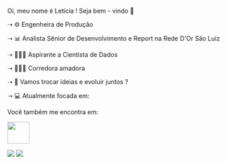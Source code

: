 Oi, meu nome é Letícia ! Seja bem - vindo 👋

<!--Atualmente -->

<p>➝ ⚙️ Engenheira de Produção<p>
<p>➝ 📊 Analista Sênior de Desenvolvimento e Report na Rede D'Or São Luiz<p>
<p>➝ 👩🏽‍🔬 Aspirante a Cientista de Dados<p>
<p>➝ 🏃🏽‍♀️ Corredora amadora<p>
<p>➝ 💬 Vamos trocar ideias e evoluir juntos ?<p>
<p>➝ 💻 Atualmente focada em: <p>
  
  Você também me encontra em:
  
  <img width='50' height='50' src="https://cdn.jsdelivr.net/gh/devicons/devicon/icons/python/python-original-wordmark.svg" />
          
  
 <a href="https://www.linkedin.com/in/let%C3%ADciaandrade/"><img src="https://img.shields.io/badge/LinkedIn-0077B5?style=for-the-badge&logo=linkedin&logoColor=white"></a>
<a href="[https://img.shields.io/badge/Microsoft_Outlook-0078D4?style=for-the-badge&logo=microsoft-outlook&logoColor=white](https://is.gd/uXsVRF)"><img src="https://img.shields.io/badge/Microsoft_Outlook-0078D4?style=for-the-badge&logo=microsoft-outlook&logoColor=white)"></a>
